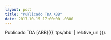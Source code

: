 ```yaml
---
layout: post
title: "Publicado TDA ABB"
date: 2017-10-15 17:00:00 -0300
---
```


Publicado TDA [ABB]({{ 'tps/abb' | relative_url }}).
